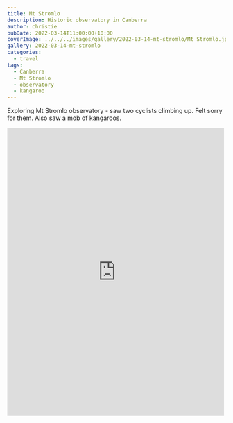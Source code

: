 ```yaml
---
title: Mt Stromlo
description: Historic observatory in Canberra
author: christie
pubDate: 2022-03-14T11:00:00+10:00
coverImage: ../../../images/gallery/2022-03-14-mt-stromlo/Mt Stromlo.jpeg
gallery: 2022-03-14-mt-stromlo
categories:
  - travel
tags:
  - Canberra
  - Mt Stromlo
  - observatory
  - kangaroo
---
```


Exploring Mt Stromlo observatory - saw two cyclists climbing up. Felt sorry for them. Also saw a mob of kangaroos.

<iframe src="https://www.facebook.com/plugins/post.php?href=https%3A%2F%2Fwww.facebook.com%2Fchris1.tham%2Fposts%2Fpfbid02FRLfkGAYs8HzV3txXkHZ4TJYooaDKYbCxFZhhZhvA1T7fnvzY8jFAj4BpmMxTArMl&show_text=true&width=500" width="500" height="665" style="border:none;overflow:hidden" scrolling="no" frameborder="0" allowfullscreen="true" allow="autoplay; clipboard-write; encrypted-media; picture-in-picture; web-share"></iframe>
